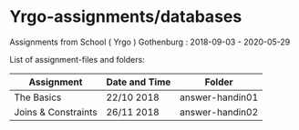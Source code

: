 # Yrgo-assignments/databases
Assignments from School ( Yrgo ) Gothenburg : 2018-09-03 - 2020-05-29

List of assignment-files and folders:

|Assignment|Date and Time|Folder|
|-|-|-|
|The Basics|22/10 2018|answer-handin01|
|Joins & Constraints|26/11 2018|answer-handin02|
